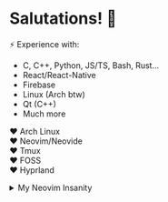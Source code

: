 # Salutations!  👋


 ⚡ Experience with:
  - C, C++, Python, JS/TS, Bash, Rust...
  - React/React-Native
  - Firebase
  - Linux (Arch btw)
  - Qt (C++)
  - Much more


❤️ Arch Linux\
❤️ Neovim/Neovide\
❤️ Tmux\
❤️ FOSS\
❤️ Hyprland

<details>

<summary>My Neovim Insanity</summary>

# In possession of a 2700-line hand-written neovim config...

![Neovim Config](./assets/nvim_config_lines1.png)
</details>

